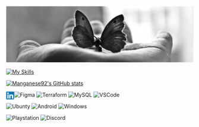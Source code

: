 <!-- Use this to make a newline: -->
</br>



<!--Banner with Link-->
<p align="center">
  <a href="" target="_blank" rel="noreferrer"><img src="./images/Banner.jpeg" alt="my banner"></a>
</p>





<!--Icon Language -->
<!--figma / Langage c / Git -->

[![My Skills](https://skills.thijs.gg/icons?i=figma,c,git&theme=dark)](https://skills.thijs.gg)

<!--Source: -->
<a href="https://reactjsexample.com/skill-icons-beautiful-skills-icons-for-your-github-readme/">







<!-- GitHub Stats-->
<!--Remplace "Manganese92" with your GitHub username-->
[![Manganese92's GitHub stats](https://github-readme-stats.vercel.app/api?username=Manganese92&show_icons=true&theme=radical)](https://github.com/Manganese92/github-readme-stats)






<!--Icon & Link social media-->
<a href="https://www.linkedin.com/in/morgane-regnaut-055402224/"><img align="left" src="https://raw.githubusercontent.com/Manganese92/Manganese92/main/images/linkedin.svg" alt="Yu Shi | LinkedIn" width="21px"/></a>








<!--Badge-->
![Figma](https://img.shields.io/badge/Figma-F24E1E?style=for-the-badge&logo=figma&logoColor=white)
![Terraform](https://img.shields.io/badge/Terraform-7B42BC?style=for-the-badge&logo=terraform&logoColor=white)
![MySQL](https://img.shields.io/badge/MySQL-005C84?style=for-the-badge&logo=mysql&logoColor=white)
![VSCode](https://img.shields.io/badge/VSCode-0078D4?style=for-the-badge&logo=visual%20studio%20code&logoColor=white)



![Ubunty](https://img.shields.io/badge/Ubuntu-E95420?style=for-the-badge&logo=ubuntu&logoColor=white)
![Android](https://img.shields.io/badge/Android-3DDC84?style=for-the-badge&logo=android&logoColor=white)
![Windows](https://img.shields.io/badge/Windows-0078D6?style=for-the-badge&logo=windows&logoColor=white)



![Playstation](https://img.shields.io/badge/PlayStation-003791?style=for-the-badge&logo=playstation&logoColor=white)
![Discord](https://img.shields.io/badge/Discord-5865F2?style=for-the-badge&logo=discord&logoColor=white)


<!--Source: -->
<a href="https://github.com/alexandresanlim/Badges4-README.md-Profile">





